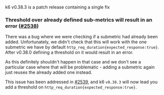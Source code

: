 k6 v0.38.3 is a patch release containing a single fix

### Threshold over already defined sub-metrics will result in an error ([#2538](https://github.com/grafana/k6/issues/2538))

There was a bug where we were checking if a submetric had already been added. Unfortunately, we didn't check that this will work with the one submetric we have by default `http_req_duration{expected_response:true}`. After v0.38.0 defining a threshold on it would result in an error.

As this definitely shouldn't happen in that case and we don't see a particular case where that will be problematic - adding a submetric again just reuses the already added one instead.

This issue has been addressed in [#2539](https://github.com/grafana/k6/pull/2539), and k6 `v0.38.3` will now lead you add a threshold on `http_req_duration{expected_response:true}`.

